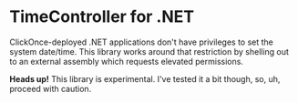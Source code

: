 TimeController for .NET
===============

ClickOnce-deployed .NET applications don't have privileges to set the system date/time. This library works around that restriction by shelling out to an external assembly which requests elevated permissions.

**Heads up!** This library is experimental. I've tested it a bit though, so, uh, proceed with caution.
